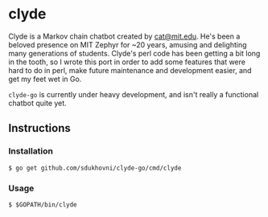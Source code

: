 # clyde

Clyde is a Markov chain chatbot created by cat@mit.edu.  He's been a
beloved presence on MIT Zephyr for ~20 years, amusing and delighting
many generations of students.  Clyde's perl code has been getting a
bit long in the tooth, so I wrote this port in order to add some
features that were hard to do in perl, make future maintenance and
development easier, and get my feet wet in Go.

`clyde-go` is currently under heavy development, and isn't really a
functional chatbot quite yet.

## Instructions

### Installation

    $ go get github.com/sdukhovni/clyde-go/cmd/clyde

### Usage

    $ $GOPATH/bin/clyde
